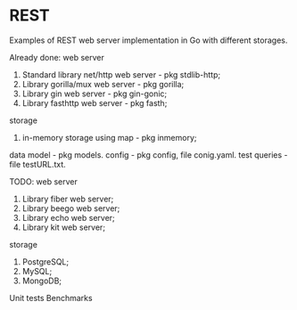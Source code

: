 # REST
Examples of REST web server implementation in Go with different storages.

Already done:
web server
1. Standard library net/http web server - pkg stdlib-http;
2. Library gorilla/mux web server - pkg gorilla;
3. Library gin web server - pkg gin-gonic;
4. Library fasthttp web server - pkg fasth;

storage
1. in-memory storage using map - pkg inmemory;

data model - pkg models. 
config - pkg config, file conig.yaml. 
test queries - file testURL.txt.

TODO:
web server
1. Library fiber web server;
2. Library beego web server;
3. Library echo web server;
4. Library kit web server;

storage
1. PostgreSQL;
2. MySQL;
3. MongoDB;

Unit tests
Benchmarks
